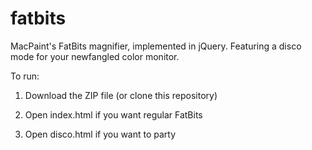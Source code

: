 # fatbits
MacPaint's FatBits magnifier, implemented in jQuery. Featuring a disco mode for your newfangled color monitor.

To run:

1. Download the ZIP file (or clone this repository)

2. Open index.html if you want regular FatBits

3. Open disco.html if you want to party
